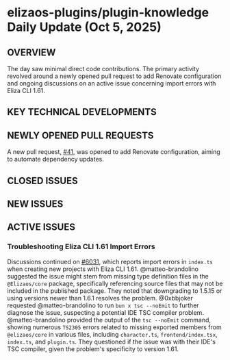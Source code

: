 # elizaos-plugins/plugin-knowledge Daily Update (Oct 5, 2025)
## OVERVIEW 
The day saw minimal direct code contributions. The primary activity revolved around a newly opened pull request to add Renovate configuration and ongoing discussions on an active issue concerning import errors with Eliza CLI 1.61.

## KEY TECHNICAL DEVELOPMENTS

## NEWLY OPENED PULL REQUESTS
A new pull request, [#41](https://github.com/elizaos-plugins/plugin-knowledge/pull/41), was opened to add Renovate configuration, aiming to automate dependency updates.

## CLOSED ISSUES

## NEW ISSUES

## ACTIVE ISSUES
### Troubleshooting Eliza CLI 1.61 Import Errors
Discussions continued on [#6031](https://github.com/elizaos-plugins/plugin-knowledge/issues/6031), which reports import errors in `index.ts` when creating new projects with Eliza CLI 1.61. @matteo-brandolino suggested the issue might stem from missing type definition files in the `@Elizaos/core` package, specifically referencing source files that may not be included in the published package. They noted that downgrading to 1.5.15 or using versions newer than 1.6.1 resolves the problem. @0xbbjoker requested @matteo-brandolino to run `bun x tsc --noEmit` to further diagnose the issue, suspecting a potential IDE TSC compiler problem. @matteo-brandolino provided the output of the `tsc --noEmit` command, showing numerous `TS2305` errors related to missing exported members from `@elizaos/core` in various files, including `character.ts`, `frontend/index.tsx`, `index.ts`, and `plugin.ts`. They questioned if the issue was with their IDE's TSC compiler, given the problem's specificity to version 1.61.